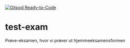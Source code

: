 [![Gitpod Ready-to-Code](https://img.shields.io/badge/Gitpod-Ready--to--Code-blue?logo=gitpod)](https://gitpod.io/#https://gitlab.stud.idi.ntnu.no/tdt4100/v2020/test-exam)

# test-exam

Prøve-eksamen, hvor vi prøver ut hjemmeeksamensformen
